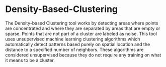 # Density-Based-Clustering
The Density-based Clustering tool works by detecting areas where points are concentrated and where they are separated by areas that are empty or sparse. Points that are not part of a cluster are labeled as noise.  This tool uses unsupervised machine learning clustering algorithms which automatically detect patterns based purely on spatial location and the distance to a specified number of neighbors. These algorithms are considered unsupervised because they do not require any training on what it means to be a cluster.
